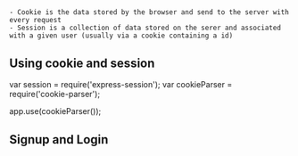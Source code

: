 ##
    - Cookie is the data stored by the browser and send to the server with every request
    - Session is a collection of data stored on the serer and associated with a given user (usually via a cookie containing a id)
    
## Using cookie and session
var session = require('express-session');
var cookieParser = require('cookie-parser');

app.use(cookieParser());

## Signup and Login
